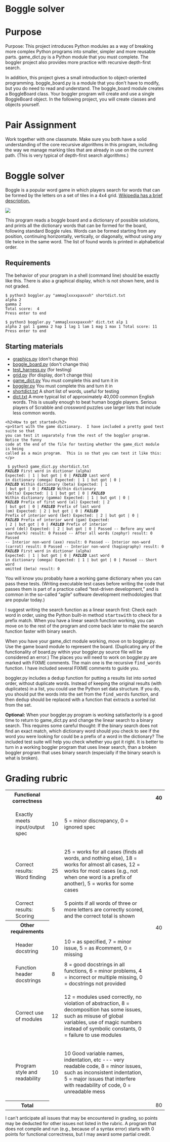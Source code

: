<div class="content">

<div class="item">
  <h1> Boggle solver</h1>

<h1>Purpose</h1>
<p>
Purpose:  This project introduces Python modules as a way of breaking more 
complex Python programs into smaller, simpler and more reusable parts. game_dict.py
is a Python module that you must complete.  
The boggler project also 
provides more practice with recursive depth-first search. 
</p>

<p>In addition, this project gives a small introduction to object-oriented programming. 
boggle_board.py is a module that you 
don't have to modify, but you do need to read and understand. The boggle_board module
creates a BoggleBoard class.  Your boggler program will create and use a single
BoggleBoard object.  In the following project, you will create classes and objects 
yourself. 
</p>


<h1>Pair Assignment</h1>
  <p>Work together with one classmate.
  Make sure you both have a solid understanding of the core
  recursive algorithms in this program, including the way we
  manage marking tiles that are already in use on the current
  path.  (This is very typical of depth-first search algorithms.)
  </p>
</div>


<div class="item">
<h1>Boggle solver</h1>
  <p>Boggle is a popular word game in which players search for
  words that can be formed by the letters on a set of tiles
  in a 4x4 grid.  <a
  href="http://en.wikipedia.org/wiki/Boggle">Wikipedia has a brief
  description.</a></p>
  <img src="https://upload.wikimedia.org/wikipedia/commons/f/f4/Boggle.jpg" />

  <p>This program reads a boggle board
  and a dictionary of possible solutions, and prints
  all the dictionary words that can be formed for the board, following
  standard Boggle rules.  Words can be formed starting from any
  position, continuing horizontally, vertically, or diagonally,
  without using any tile twice in the same word. The list of found
  words is printed in alphabetical order. 
  </p>

  <h2>Requirements</h2>
  <p>The behavior of your program in a shell (command line) should be exactly like this.
  There is also a graphical display, which is not shown here, and is not graded.
  </p>
<code><pre>$ python3 boggler.py "ammaglxxxxpaxxxh" shortdict.txt 
alpha 2
gamma 2
Total score:  4
Press enter to end
</pre></code>

<code><pre>$ python3 boggler.py "ammaglxxxxpaxxxh" dict.txt
alp 1
alpha 2
gal 1
gamma 2
hap 1
lag 1
lam 1
mag 1
max 1
Total score:  11
Press enter to end
</pre></code>

  <h2>Starting materials</h2>
  <ul>
    <li><a href="/boggle/graphics.py">graphics.py</a> (don't change this)</li>
    <li><a href="/boggle/boggle_board.py">boggle_board.py</a> (don't change this)</li>
    <li><a href="/boggle/test_harness.py">test_harness.py</a> (for testing)</li>    
    <li><a href="/boggle/grid.py">grid.py</a> (for display, don't change this)</li>  
    <li><a href="/boggle/game_dict.py">game_dict.py</a> You must complete this and turn it in</li>  
    <li><a href="/boggle/boggler.py">boggler.py</a> You must complete this and turn it in</li>    
    <li><a href="/boggle/shortdict.txt">shortdict.txt</a> A short list of words, 
        useful for testing</li>
    <li><a href="/boggle/dict.txt">dict.txt</a> A more typical list of 
    approximately 40,000 common English words.  This is usually enough to beat 
    human boggle players. Serious players of Scrabble and crossword puzzles 
    use larger lists that include less common words.</li>
    </ul>
    </p>
    
    <h2>How to get started</h2>
    <p>Start with the game dictionary.  I have included a pretty good test suite so that 
    you can test it separately from the rest of the boggler program. Notice the funny
    code at the end of the file for testing whether the game_dict module is being 
    called as a main program.  This is so that you can test it like this: 
    </p>
<code><pre>
$ python3 game_dict.py shortdict.txt 
***FAILED***  First word in dictionar (alpha)  Expected: | 1 | but got | 0 |
***FAILED***  Last word in dictionary (omega)  Expected: | 1 | but got | 0 |
***FAILED***  Within dictionary (beta)  Expected: | 1 | but got | 0 |
***FAILED***  Within dictionary (delta)  Expected: | 1 | but got | 0 |
***FAILED***  Within dictionary (gamma)  Expected: | 1 | but got | 0 |
***FAILED***  Prefix of first word (al)  Expected: | 2 | but got | 0 |
***FAILED***  Prefix of last word (om)  Expected: | 2 | but got | 0 |
***FAILED***  Prefix of interior word (bet)  Expected: | 2 | but got | 0 |
***FAILED***  Prefix of interior word (gam)  Expected: | 2 | but got | 0 |
***FAILED***  Prefix of interior word (del)  Expected: | 2 | but got | 0 |
   Passed --  Before any word (aardvark)  result:  0
   Passed --  After all words (zephyr)  result:  0
   Passed --  Interior non-word (axe)  result:  0
   Passed --  Interior non-word (carrot)  result:  0
   Passed --  Interior non-word (hagiography)  result:  0
***FAILED***  First word in dictionar (alpha)  Expected: | 1 | but got | 0 |
***FAILED***  Last word in dictionary (omega)  Expected: | 1 | but got | 0 |
   Passed --  Short word omitted (beta)  result:  0
 </pre></code>
 <p>You will know you probably have a working game dictionary when you can pass these
 tests.  (Writing executable test cases before writing the code that passes them is part 
 of a practice called 
 &ldquo;test-driven development,&rdquo; and is common in the so-called &ldquo;agile&rdquo; software
 development methodologies that are popular today.) 
 </p>
 <p>I suggest writing the search function as a linear search first: Check each word 
 in order, using the Python built-in method <kbd>startswith</kbd> to check for a 
 prefix match. When you have a linear search function working, you can move on to 
 the rest of the program and come back later to make the search function faster
 with binary search.</p>
 <p>When you have your game_dict module working, move on to boggler.py.  Use the 
 game board module to represent the board.  (Duplicating any of the functionality of board.py 
 within your boggler.py source file will be considered an error.) The places you will 
 need to work on boggler.py are marked with FIXME comments.  The main one is the 
 recursive <kbd>find_words</kbd> function.  I have included several FIXME comments 
 to guide you.</p>
 <p>boggler.py includes a <kbd>dedup</kbd> function for putting a results list into 
 sorted order, without duplicate words.  Instead of keeping the original results 
 (with duplicates) in a list, you could use the Python set data structure.  If you do,
 you should put the words into the set from the <kbd>find_words</kbd> function, and 
 then <kbd>dedup</kbd> should be replaced with a function that extracts a sorted 
 list from the set.</p>
 <p><strong>Optional:</strong> When your boggler.py program is working satisfactorily is a good time to return to
 game_dict.py and change the linear search to a binary search.  This requires some careful
 thought:  If the binary search does not find an exact match, which dictionary word
 should you check to see if the word you were looking for could be a prefix of a word
 in the dictionary?  The included test suite will help you check whether you got it right. 
 It is better to turn in a working boggler program that uses linear search, than a 
 broken boggler program that uses binary search (especially if the binary search is 
 what is broken). 
 </p>
    
</div>
<div class="item">
  <h1>Grading rubric</h1>
  <table width="85%" border="0" cellpadding="2">
    <tr>
      <th colspan="2" scope="col">Functional correctness</th>
      <th width="8%" scope="col">&nbsp;</th>
      <th width="60%" scope="col">&nbsp;</th>
      <th width="1%" scope="col">&nbsp;</th>
      <th width="3%" scope="col">40</th>
    </tr>
    <tr>
      <td width="5%">&nbsp;</td>
      <td width="23%"><p>Exactly meets input/output spec</p>        </td>
      <td>10</td>
      <td>5 = minor discrepancy, 0 = ignored spec</td>
      <td>&nbsp;</td>
      <td>&nbsp;</td>
    </tr>
    <tr>
      <td>&nbsp;</td>
      <td>Correct results: Word finding</td>
      <td>25</td>
      <td><p>25 = works for all cases (finds all words, and nothing
	else), 18 = works for almost all cases, 12 = works for most
	cases (e.g., not when one word is a prefix of another), 5 = works for some cases</p></td>
      <td>&nbsp;</td>
      <td>&nbsp;</td>
    </tr>
    <tr>
      <td>&nbsp;</td>
      <td>Correct results: Scoring</td>
      <td>5</td>
      <td>5 points if all words of three or more letters are correctly
      scored, and the correct total is shown</td>
      <td>&nbsp;</td>
      <td>&nbsp;</td>
    </tr>
    <tr>
      <th colspan="2">Other requirements</th>
      <td>&nbsp;</td>
      <td>&nbsp;</td>
      <td>&nbsp;</td>
      <td>40</td>
    </tr>
    <tr>
      <td>&nbsp;</td>
      <td><p>Header docstring</p>        </td>
      <td>10</td>
      <td>10 = as specified, 7 = minor issue, 5 = as #comment, 0 = missing</td>
      <td>&nbsp;</td>
      <td>&nbsp;</td>
    </tr>
    <tr>
      <td>&nbsp;</td>
      <td>Function header docstrings</td>
      <td>8</td>
      <td>8 = good docstrings in all functions, 6 = minor problems, 4 = incorrect or multiple missing, 0 = docstrings not provided</td>
      <td>&nbsp;</td>
      <td>&nbsp;</td>
    </tr>
    <tr>
      <td>&nbsp;</td>
      <td>Correct use of modules</td>
      <td>12</td>
      <td><p>12 = modules used correctly, no violation of abstraction,
	8 = decomposition has some issues, such as misuse of global
	variables, use of magic numbers instead of symbolic
	constants,  0 = failure to use modules</p></td>
      <td>&nbsp;</td>
      <td>&nbsp;</td>
    </tr>
    <tr>
      <td>&nbsp;</td>
      <td>Program style and readability</td>
      <td>10</td>
      <td><p>10 Good variable names, indentation, etc --- very readable code, 8 = minor issues, such as inconsistent indentation, 5 = major issues that interfere with readability of code, 0 = unreadable mess </p></td>
      <td>&nbsp;</td>
      <td>&nbsp;</td>
    </tr>
    <tr>
      <th colspan="2">Total</th>
      <td>&nbsp;</td>
      <td>&nbsp;</td>
      <td>&nbsp;</td>
      <td>80</td>
    </tr>
  </table>
  <p>I can't anticipate all issues that may be encountered in grading,
  so points may be deducted for other issues not listed in the
  rubric.    A program that does not compile and run (e.g., because of a syntax error) starts with 0 points for functional correctness, but I may award some partial credit. </p>
  <p>&nbsp;</p>
  </div>
